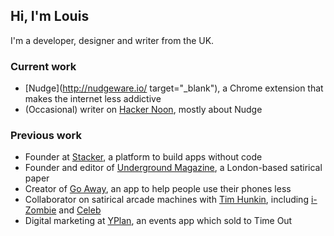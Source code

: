 ## Hi, I'm Louis

I'm a developer, designer and writer from the UK.

### Current work

- [Nudge](http://nudgeware.io/ target="_blank"), a Chrome extension that makes the internet less addictive
- (Occasional) writer on [Hacker Noon](https://hackernoon.com/@louisbarclay), mostly about Nudge

### Previous work

- Founder at [Stacker](http://stacker.app/), a platform to build apps without code
- Founder and editor of [Underground Magazine](https://www.facebook.com/UndergroundMgzn/), a London-based satirical paper
- Creator of [Go Away](https://medium.com/@louisbarclay/why-i-made-an-app-called-go-away-and-why-we-need-more-software-like-it-357ceb8860ce), an app to help people use their phones less
- Collaborator on satirical arcade machines with [Tim Hunkin](https://en.wikipedia.org/wiki/Tim_Hunkin), including [i-Zombie](http://www.timhunkin.com/a221_making-izombie.htm) and [Celeb](http://www.timhunkin.com/a214_celeb-writing.htm)
- Digital marketing at [YPlan](https://techcrunch.com/2016/10/21/time-out-for-yplan/), an events app which sold to Time Out
